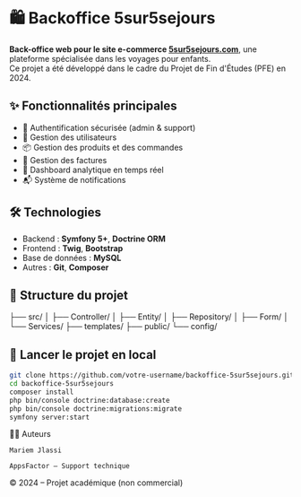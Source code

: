 # 🛍️ Backoffice 5sur5sejours

**Back-office web pour le site e-commerce [5sur5sejours.com](https://5sur5sejours.com)**, une plateforme spécialisée dans les voyages pour enfants.  
Ce projet a été développé dans le cadre du Projet de Fin d'Études (PFE) en 2024.

## ✨ Fonctionnalités principales

- 🔐 Authentification sécurisée (admin & support)
- 👥 Gestion des utilisateurs
- 📦 Gestion des produits et des commandes
- 🧾 Gestion des factures
- 🎯 Dashboard analytique en temps réel
- 📬 Système de notifications

## 🛠️ Technologies

- Backend : **Symfony 5+**, **Doctrine ORM**
- Frontend : **Twig**, **Bootstrap**
- Base de données : **MySQL**
- Autres : **Git**, **Composer**

## 📂 Structure du projet

├── src/
│ ├── Controller/
│ ├── Entity/
│ ├── Repository/
│ ├── Form/
│ └── Services/
├── templates/
├── public/
└── config/



## 🚀 Lancer le projet en local

```bash
git clone https://github.com/votre-username/backoffice-5sur5sejours.git
cd backoffice-5sur5sejours
composer install
php bin/console doctrine:database:create
php bin/console doctrine:migrations:migrate
symfony server:start
```



👩‍💻 Auteurs

    Mariem Jlassi

    AppsFactor — Support technique

© 2024 – Projet académique (non commercial)
